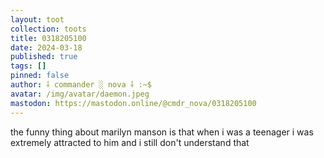 ```yaml
---
layout: toot
collection: toots
title: 0318205100
date: 2024-03-18
published: true
tags: []
pinned: false
author: ⸸ commander ░ nova ⸸ :~$
avatar: /img/avatar/daemon.jpeg
mastodon: https://mastodon.online/@cmdr_nova/0318205100
---
```


the funny thing about marilyn manson is that when i was a teenager i was extremely attracted to him and i still don't understand that
